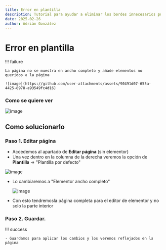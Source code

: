 ```yaml
---
title: Error en plantilla
description: Tutorial para ayudar a eliminar los bordes innecesarios puestos por elementor en las páginas al añadirlas con un tema
date: 2025-02-26
author: Adrián González
---
```


# Error en plantilla

!!! failure
    
    La página no se muestra en ancho completo y añade elementos no queridos a la página
    
    ![image](https://github.com/user-attachments/assets/90491d07-655a-4425-8978-a93549fc4d16)

### Como se quiere ver
![image](https://github.com/user-attachments/assets/1e1ae5b6-d3ff-4ec9-b473-8697cb6fc9aa)


## Como solucionarlo

### Paso 1. Editar página
- Accedemos al apartado de **Editar página** (sin elementor)
- Una vez dentro en la columna de la derecha veremos la opción de **Plantilla** -> "Plantilla por defecto"

 ![image](https://github.com/user-attachments/assets/fe83c5de-129b-40cc-8c74-31a08f113788)

 - Lo cambiaremos a "Elementor ancho completo"
   
     ![image](https://github.com/user-attachments/assets/eac33f45-78fd-4a74-b9f3-7b4c9efd730c)

- Con esto tendremosla página completa para el editor de elementor y no solo la parte interior

### Paso 2. Guardar.
!!! success

    - Guardamos para aplicar los cambios y los veremos reflejados en la página
